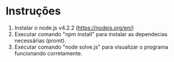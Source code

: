 # Instruções

1. Instalar o node.js v4.2.2 (https://nodejs.org/en/)
2. Executar comando "npm install" para instalar as dependecias necessárias (promt).
3. Executar comando "node solve.js" para visualizar o programa funcionando corretamente.
